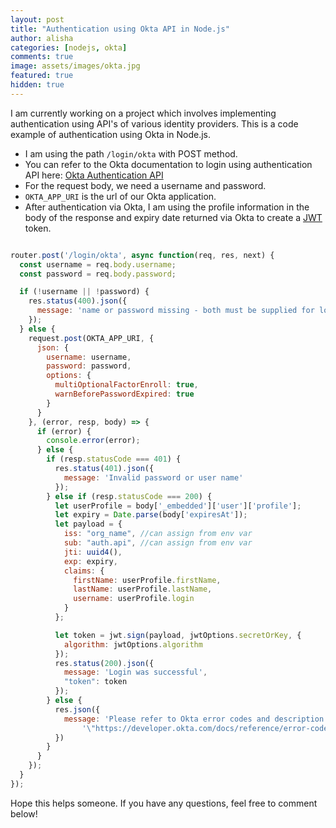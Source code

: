 ```yaml
---
layout: post
title: "Authentication using Okta API in Node.js"
author: alisha
categories: [nodejs, okta]
comments: true
image: assets/images/okta.jpg
featured: true
hidden: true
---
```


I am currently working on a project which involves implementing authentication using API's of various 
identity providers. This is a code example of authentication using Okta in Node.js.

* I am using the path `/login/okta` with POST method.
* You can refer to the Okta documentation to login using authentication API here:
    [Okta Authentication API](https://developer.okta.com/docs/reference/api/authn/#request-parameters-for-primary-authentication)
* For the request body, we need a username and password.
* `OKTA_APP_URI` is the url of our Okta application.
* After authentication via Okta, I am using the profile information in the body of the response and expiry date returned
    via Okta to create a [JWT](https://jwt.io/) token.

```javascript

router.post('/login/okta', async function(req, res, next) {
  const username = req.body.username;
  const password = req.body.password;

  if (!username || !password) {
    res.status(400).json({
      message: 'name or password missing - both must be supplied for login'
    });
  } else {
    request.post(OKTA_APP_URI, {
      json: {
        username: username,
        password: password,
        options: {
          multiOptionalFactorEnroll: true,
          warnBeforePasswordExpired: true
        }
      }
    }, (error, resp, body) => {
      if (error) {
        console.error(error);
      } else {
        if (resp.statusCode === 401) {
          res.status(401).json({
            message: 'Invalid password or user name'
          });
        } else if (resp.statusCode === 200) {
          let userProfile = body['_embedded']['user']['profile'];
          let expiry = Date.parse(body['expiresAt']);
          let payload = {
            iss: "org_name", //can assign from env var
            sub: "auth.api", //can assign from env var
            jti: uuid4(),
            exp: expiry,
            claims: {
              firstName: userProfile.firstName,
              lastName: userProfile.lastName,
              username: userProfile.login
            }
          };

          let token = jwt.sign(payload, jwtOptions.secretOrKey, {
            algorithm: jwtOptions.algorithm
          });
          res.status(200).json({
            message: 'Login was successful',
            "token": token
          });
        } else {
          res.json({
            message: 'Please refer to Okta error codes and description:\\' +
                '\"https://developer.okta.com/docs/reference/error-codes/#example-errors-listed-by-http-return-code\\"'
          })
        }
      }
    });
  }
});

```

Hope this helps someone. If you have any questions, feel free to comment below!

